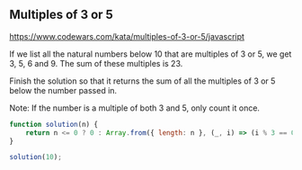 

## Multiples of 3 or 5 
https://www.codewars.com/kata/multiples-of-3-or-5/javascript

If we list all the natural numbers below 10 that are multiples of 3 or 5, we get 3, 5, 6 and 9. The sum of these multiples is 23.

Finish the solution so that it returns the sum of all the multiples of 3 or 5 below the number passed in.

Note: If the number is a multiple of both 3 and 5, only count it once.


```javascript
function solution(n) {
	return n <= 0 ? 0 : Array.from({ length: n }, (_, i) => (i % 3 == 0 || i % 5 == 0 ? i : 0)).reduce((x, y) => x + y);
}

solution(10);

```



